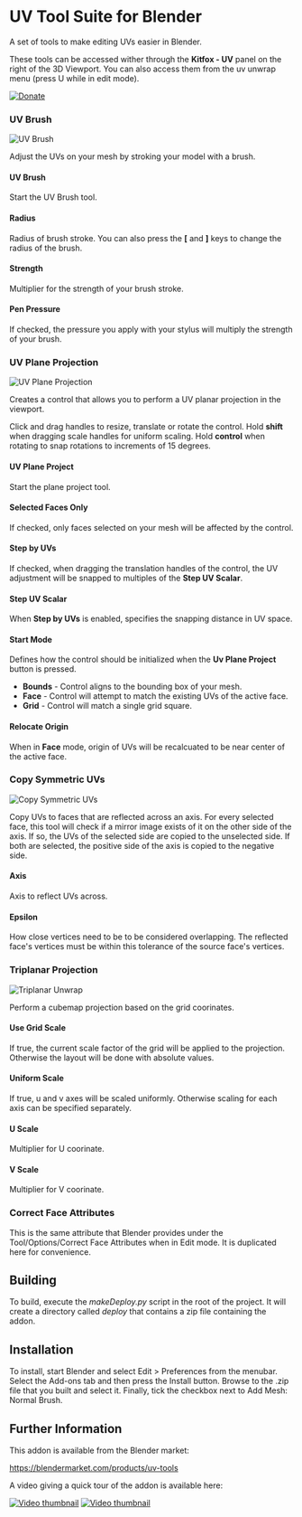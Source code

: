 # UV Tool Suite for Blender

A set of tools to make editing UVs easier in Blender.

These tools can be accessed wither through the **Kitfox - UV** panel on the right of the 3D Viewport.  You can also access them from the uv unwrap menu (press U while in edit mode).

[![Donate](https://www.paypalobjects.com/en_US/i/btn/btn_donate_LG.gif)](https://www.paypal.com/donate?hosted_button_id=2FMMA3S9WVGL4)

### UV Brush

![UV Brush](doc/image/uvBrush.png)

Adjust the UVs on your mesh by stroking your model with a brush.


#### UV Brush
Start the UV Brush tool.

#### Radius
Radius of brush stroke.  You can also press the **[** and **]** keys to change the radius of the brush.

#### Strength
Multiplier for the strength of your brush stroke.

#### Pen Pressure
If checked, the pressure you apply with your stylus will multiply the strength of your brush.




### UV Plane Projection

![UV Plane Projection](doc/image/uvPlanarProjection.png)

Creates a control that allows you to perform a UV planar projection in the viewport.

Click and drag handles to resize, translate or rotate the control.  Hold **shift** when dragging scale handles for uniform scaling.  Hold **control** when rotating to snap rotations to increments of 15 degrees.


#### UV Plane Project
Start the plane project tool.

#### Selected Faces Only
If checked, only faces selected on your mesh will be affected by the control.

#### Step by UVs
If checked, when dragging the translation handles of the control, the UV adjustment will be snapped to multiples of the **Step UV Scalar**.

#### Step UV Scalar
When **Step by UVs** is enabled, specifies the snapping distance in UV space.


#### Start Mode
Defines how the control should be initialized when the **Uv Plane Project** button is pressed.

- **Bounds** - Control aligns to the bounding box of your mesh.
- **Face** - Control will attempt to match the existing UVs of the active face.
- **Grid** - Control will match a single grid square.

#### Relocate Origin
When in **Face** mode, origin of UVs will be recalcuated to be near center of the active face.




### Copy Symmetric UVs

![Copy Symmetric UVs](doc/image/copySymmetricUvs.png)

Copy UVs to faces that are reflected across an axis.  For every selected face, this tool will check if a mirror image exists of it on the other side of the axis.  If so, the UVs of the selected side are copied to the unselected side.  If both are selected, the positive side of the axis is copied to the negative side.

#### Axis
Axis to reflect UVs across.

#### Epsilon
How close vertices need to be to be considered overlapping.  The reflected face's vertices must be within this tolerance of the source face's vertices.




### Triplanar Projection

![Triplanar Unwrap](doc/image/triplanarUnwrap.png)

Perform a cubemap projection based on the grid coorinates.

#### Use Grid Scale
If true, the current scale factor of the grid will be applied to the projection.  Otherwise the layout will be done with absolute values.

#### Uniform Scale
If true, u and v axes will be scaled uniformly.  Otherwise scaling for each axis can be specified separately.

#### U Scale
Multiplier for U coorinate.

#### V Scale
Multiplier for V coorinate.


### Correct Face Attributes

This is the same attribute that Blender provides under the Tool/Options/Correct Face Attributes when in Edit mode.  It is duplicated here for convenience.




## Building

To build, execute the *makeDeploy.py* script in the root of the project.  It will create a directory called *deploy* that contains a zip file containing the addon.

## Installation

To install, start Blender and select Edit > Preferences from the menubar.  Select the Add-ons tab and then press the Install button.  Browse to the .zip file that you built and select it.  Finally, tick the checkbox next to Add Mesh: Normal Brush.

## Further Information

This addon is available from the Blender market:

https://blendermarket.com/products/uv-tools


A video giving a quick tour of the addon is available here:

[![Video thumbnail](https://img.youtube.com/vi/bnz31KJJITc/0.jpg)](https://youtu.be/bnz31KJJITc)
[![Video thumbnail](https://img.youtube.com/vi/hsBdzfSci8k/0.jpg)](https://youtu.be/hsBdzfSci8k)


